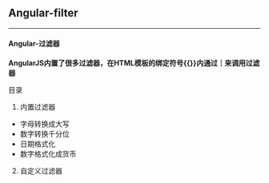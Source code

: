 ## Angular-filter  
******
#### Angular-过滤器  
**AngularJS内置了很多过滤器，在HTML模板的绑定符号{{}}内通过｜来调用过滤器**  

目录  

1. 内置过滤器  
  * 字母转换成大写  
  * 数字转换千分位  
  * 日期格式化  
  * 数字格式化成货币  
  
2. 自定义过滤器  
  
